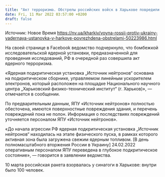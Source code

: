 ```yaml
---
title: "Акт терроризма. Обстрелы российских войск в Харькове повредили исследовательскую ядерную установку — Госинспекция"
date: Fri, 11 Mar 2022 03:57:00 +0200
draft: false
---
```

Источник: Новое Время https://nv.ua/kharkiv/voyna-rossii-protiv-ukrainy-yadernaya-ustanovka-v-harkove-povrezhdena-obstrelami-50223986.html


На своей странице в Facebook ведомство подчеркнуло, что бомбежкой исследовательской ядерной установки, предназначенной для проведения исследований, РФ в очередной раз совершила акт ядерного терроризма.

«Ядерная подкритическая установка „Источник нейтронов“ основана на подкритическом сборнике, управляемом линейным ускорителем электронов, который расположен на площадке Национального научного центра „Харьковский физико-технический институт“ (г. Харьков)», — отмечается в сообщении.

По предварительным данным, ЯПУ «Источник нейтронов» полностью обесточена, имеются поверхностные повреждения здания, и перечень повреждений пока не полон. Информация о последствиях повреждений уточняется персоналом ЯПУ «Источник нейтронов».

«До начала агрессии РФ ядерная подкритическая установка „Источник нейтронов“ находилась на этапе физического пуска, в рамках которого активная зона была загружена свежим ядерным топливом. [В день полномасштабного вторжения России в Украину] 24.02.2022 оперативным персоналом ЯПУ переведена в глубокое подкритическое состояние», — говорится в заявлении ведомства.

10 марта российская ракета взорвалась у синагоги в Харькове: внутри было 100 человек.
